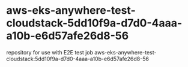 # aws-eks-anywhere-test-cloudstack-5dd10f9a-d7d0-4aaa-a10b-e6d57afe26d8-56
repository for use with E2E test job aws-eks-anywhere-test-cloudstack:5dd10f9a-d7d0-4aaa-a10b-e6d57afe26d8-56
